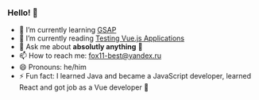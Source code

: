 ### Hello! 👋

- 🌱 I’m currently learning [GSAP](https://greensock.com/)
- 📖 I’m currently reading [Testing Vue.js Applications](https://livebook.manning.com/book/testing-vue-js-applications/about-this-book/)
- 💬 Ask me about **absolutly anything** 👻
- 📫 How to reach me: fox11-best@yandex.ru
- 😄 Pronouns: he/him
- ⚡ Fun fact: I learned Java and became a JavaScript developer, learned React and got job as a Vue developer 🤪
